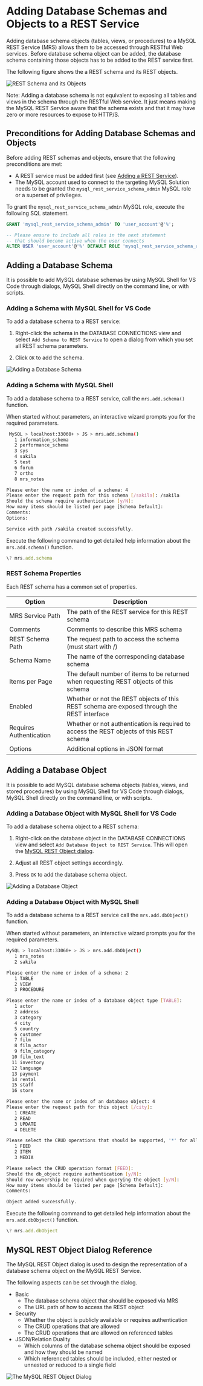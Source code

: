 <!-- Copyright (c) 2022, 2023, Oracle and/or its affiliates.

This program is free software; you can redistribute it and/or modify
it under the terms of the GNU General Public License, version 2.0,
as published by the Free Software Foundation.

This program is also distributed with certain software (including
but not limited to OpenSSL) that is licensed under separate terms, as
designated in a particular file or component or in included license
documentation.  The authors of MySQL hereby grant you an additional
permission to link the program and your derivative works with the
separately licensed software that they have included with MySQL.
This program is distributed in the hope that it will be useful,  but
WITHOUT ANY WARRANTY; without even the implied warranty of
MERCHANTABILITY or FITNESS FOR A PARTICULAR PURPOSE.  See
the GNU General Public License, version 2.0, for more details.

You should have received a copy of the GNU General Public License
along with this program; if not, write to the Free Software Foundation, Inc.,
51 Franklin St, Fifth Floor, Boston, MA 02110-1301 USA -->

# Adding Database Schemas and Objects to a REST Service

Adding database schema objects (tables, views, or procedures) to a MySQL REST Service (MRS) allows them to be accessed through RESTful Web services. Before database schema object can be added, the database schema containing those objects has to be added to the REST service first.

The following figure shows the a REST schema and its REST objects.

![REST Schema and its Objects](../images/vsc-mrs-schema-and-objects.png "REST Schema and its Objects")

Note: Adding a database schema is not equivalent to exposing all tables and views in the schema through the RESTful Web service. It just means making the MySQL REST Service aware that the schema exists and that it may have zero or more resources to expose to HTTP/S.

## Preconditions for Adding Database Schemas and Objects

Before adding REST schemas and objects, ensure that the following preconditions are met:

- A REST service must be added first (see [Adding a REST Service](#adding-a-rest-service)).
- The MySQL account used to connect to the targeting MySQL Solution needs to be granted the `mysql_rest_service_schema_admin` MySQL role or a superset of privileges.

To grant the `mysql_rest_service_schema_admin` MySQL role, execute the following SQL statement.

```sql
GRANT 'mysql_rest_service_schema_admin' TO 'user_account'@'%';

-- Please ensure to include all roles in the next statement
-- that should become active when the user connects
ALTER USER 'user_account'@'%' DEFAULT ROLE 'mysql_rest_service_schema_admin';
```

## Adding a Database Schema

It is possible to add MySQL database schemas by using MySQL Shell for VS Code through dialogs, MySQL Shell directly on the command line, or with scripts.

### Adding a Schema with MySQL Shell for VS Code

To add a database schema to a REST service:

1. Right-click the schema in the DATABASE CONNECTIONS view and select `Add Schema to REST Service` to open a dialog from which you set all REST schema parameters.

2. Click `OK` to add the schema.

![Adding a Database Schema](../images/vsc-mrs-add-schema.png "Adding a Database Schema")

### Adding a Schema with MySQL Shell

To add a database schema to a REST service, call the `mrs.add.schema()` function.

When started without parameters, an interactive wizard prompts you for the required parameters.

```bash
 MySQL > localhost:33060+ > JS > mrs.add.schema()
   1 information_schema
   2 performance_schema
   3 sys
   4 sakila
   5 test
   6 forum
   7 ortho
   8 mrs_notes

Please enter the name or index of a schema: 4
Please enter the request path for this schema [/sakila]: /sakila
Should the schema require authentication [y/N]: 
How many items should be listed per page [Schema Default]: 
Comments: 
Options: 

Service with path /sakila created successfully.
```

Execute the following command to get detailed help information about the `mrs.add.schema()` function.

```js
\? mrs.add.schema
```

### REST Schema Properties

Each REST schema has a common set of properties.

| Option | Description |
| --- | ----- |
| MRS Service Path | The path of the REST service for this REST schema |
| Comments | Comments to describe this MRS schema |
| REST Schema Path | The request path to access the schema (must start with /) |
| Schema Name | The name of the corresponding database schema |
| Items per Page | The default number of items to be returned when requesting REST objects of this schema |
| Enabled | Whether or not the REST objects of this REST schema are exposed through the REST interface |
| Requires Authentication | Whether or not authentication is required to access the REST objects of this REST schema |
| Options | Additional options in JSON format |

## Adding a Database Object

It is possible to add MySQL database schema objects (tables, views, and stored procedures) by using MySQL Shell for VS Code through dialogs, MySQL Shell directly on the command line, or with scripts.

### Adding a Database Object with MySQL Shell for VS Code

To add a database schema object to a REST schema:

1. Right-click on the database object in the DATABASE CONNECTIONS view and select `Add Database Object to REST Service`. This will open the [MySQL REST Object dialog](#mysql-rest-object-dialog-reference).

2. Adjust all REST object settings accordingly.

3. Press `OK` to add the database schema object.

![Adding a Database Object](../images/vsc-mrs-add-db-object.png "Adding a Database Object")

### Adding a Database Object with MySQL Shell

To add a database schema to a REST service call the `mrs.add.dbObject()` function.

When started without parameters, an interactive wizard prompts you for the required parameters.

```bash
MySQL > localhost:33060+ > JS > mrs.add.dbObject()
   1 mrs_notes
   2 sakila

Please enter the name or index of a schema: 2
   1 TABLE
   2 VIEW
   3 PROCEDURE

Please enter the name or index of a database object type [TABLE]: 
   1 actor
   2 address
   3 category
   4 city
   5 country
   6 customer
   7 film
   8 film_actor
   9 film_category
  10 film_text
  11 inventory
  12 language
  13 payment
  14 rental
  15 staff
  16 store

Please enter the name or index of an database object: 4
Please enter the request path for this object [/city]: 
   1 CREATE
   2 READ
   3 UPDATE
   4 DELETE

Please select the CRUD operations that should be supported, '*' for all [READ]: 
   1 FEED
   2 ITEM
   3 MEDIA

Please select the CRUD operation format [FEED]: 
Should the db_object require authentication [y/N]: 
Should row ownership be required when querying the object [y/N]: 
How many items should be listed per page [Schema Default]: 
Comments: 

Object added successfully.
```

Execute the following command to get detailed help information about the `mrs.add.dbObject()` function.

```js
\? mrs.add.dbObject
```

## MySQL REST Object Dialog Reference

The MySQL REST Object dialog is used to design the representation of a database schema object on the MySQL REST Service.

The following aspects can be set through the dialog.

- Basic
  - The database schema object that should be exposed via MRS
  - The URL path of how to access the REST object
- Security
  - Whether the object is publicly available or requires authentication
  - The CRUD operations that are allowed
  - The CRUD operations that are allowed on referenced tables
- JSON/Relation Duality
  - Which columns of the database schema object should be exposed and how they should be named
  - Which referenced tables should be included, either nested or unnested or reduced to a single field

![The MySQL REST Object Dialog](../images/vsc-mrs-json-relational-editor.png "The MySQL REST Object Dialog")

